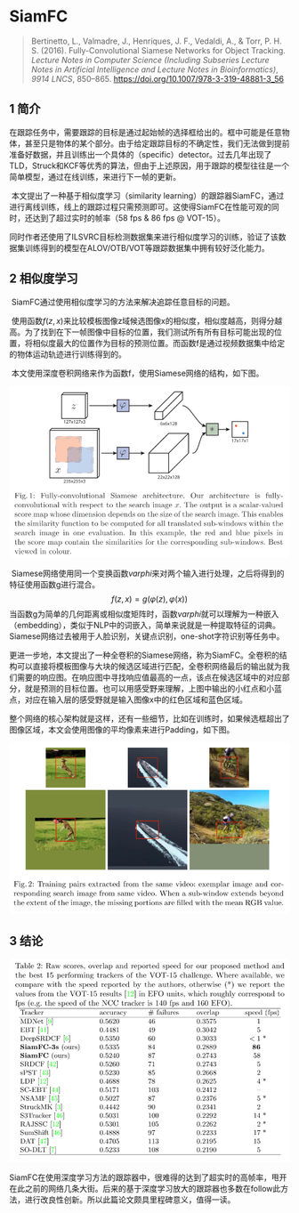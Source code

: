 # SiamFC

> Bertinetto, L., Valmadre, J., Henriques, J. F., Vedaldi, A., & Torr, P. H. S. (2016). Fully-Convolutional Siamese Networks for Object Tracking. *Lecture Notes in Computer Science (Including Subseries Lecture Notes in Artificial Intelligence and Lecture Notes in Bioinformatics)*, *9914 LNCS*, 850–865. https://doi.org/10.1007/978-3-319-48881-3_56

## 1 简介

​	在跟踪任务中，需要跟踪的目标是通过起始帧的选择框给出的。框中可能是任意物体，甚至只是物体的某个部分。由于给定跟踪目标的不确定性，我们无法做到提前准备好数据，并且训练出一个具体的（specific）detector。过去几年出现了TLD，Struck和KCF等优秀的算法，但由于上述原因，用于跟踪的模型往往是一个简单模型，通过在线训练，来进行下一帧的更新。

​	本文提出了一种基于相似度学习（similarity learning）的跟踪器SiamFC，通过进行离线训练，线上的跟踪过程只需预测即可。这使得SiamFC在性能可观的同时，还达到了超过实时的帧率（58 fps & 86 fps @ VOT-15）。

​	同时作者还使用了ILSVRC目标检测数据集来进行相似度学习的训练，验证了该数据集训练得到的模型在ALOV/OTB/VOT等跟踪数据集中拥有较好泛化能力。

## 2 相似度学习

​	SiamFC通过使用相似度学习的方法来解决追踪任意目标的问题。

​	使用函数$f(z,x)$来比较模板图像z域候选图像x的相似度，相似度越高，则得分越高。为了找到在下一帧图像中目标的位置，我们测试所有所有目标可能出现的位置，将相似度最大的位置作为目标的预测位置。而函数f是通过视频数据集中给定的物体运动轨迹进行训练得到的。

​	本文使用深度卷积网络来作为函数f，使用Siamese网络的结构，如下图。

![](./4.png)

​	Siamese网络使用同一个变换函数$varphi$来对两个输入进行处理，之后将得到的特征使用函数g进行混合。
$$
f(z,x)=g(\varphi(z),\varphi(x))
$$
​	当函数g为简单的几何距离或相似度矩阵时，函数$varphi$就可以理解为一种嵌入（embedding），类似于NLP中的词嵌入，简单来说就是一种提取特征的词典。Siamese网络过去被用于人脸识别，关键点识别，one-shot字符识别等任务中。

​	更进一步地，本文提出了一种全卷积的Siamese网络，称为SiamFC。全卷积的结构可以直接将模板图像与大块的候选区域进行匹配，全卷积网络最后的输出就为我们需要的响应图。在响应图中寻找响应值最高的一点，该点在候选区域中的对应部分，就是预测的目标位置。也可以用感受野来理解，上图中输出的小红点和小蓝点，对应在输入层的感受野就是输入图像x中的红色区域和蓝色区域。

​	整个网络的核心架构就是这样，还有一些细节，比如在训练时，如果候选框超出了图像区域，本文会使用图像的平均像素来进行Padding，如下图。

![6](./6.png)

## 3 结论

![6](./7.png)

​	SiamFC在使用深度学习方法的跟踪器中，很难得的达到了超实时的高帧率，甩开在此之前的网络几条大街。后来的基于深度学习放大的跟踪器也多数在follow此方法，进行改良性创新。所以此篇论文颇具里程碑意义，值得一读。